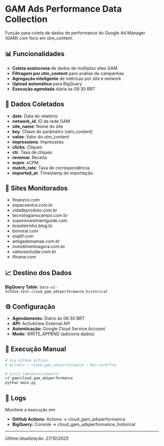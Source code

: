 # GAM Ads Performance Data Collection

Função para coleta de dados de performance do Google Ad Manager (GAM) com foco em utm_content.

## 📊 Funcionalidades

- **Coleta assíncrona** de dados de múltiplos sites GAM
- **Filtragem por utm_content** para análise de campanhas
- **Agregação inteligente** de métricas por site e network
- **Upload automático** para BigQuery
- **Execução agendada** diária às 06:30 BRT

## 🎯 Dados Coletados

- **date**: Data do relatório
- **network_id**: ID da rede GAM
- **site_name**: Nome do site
- **key**: Chave do parâmetro (utm_content)
- **value**: Valor do utm_content
- **impressions**: Impressões
- **clicks**: Cliques
- **ctr**: Taxa de cliques
- **revenue**: Receita
- **ecpm**: eCPM
- **match_rate**: Taxa de correspondência
- **imported_at**: Timestamp de importação

## 🚀 Sites Monitorados

- finanzco.com
- espacoextra.com.br
- vidadeproduto.com.br
- tecnologianocampo.com.br
- superinvestmentguide.com
- brasileirinho.blog.br
- bimviral.com
- onplif.com
- amigadamamae.com.br
- investimentoagora.com.br
- vamosestudar.com.br
- ifinane.com

## 📈 Destino dos Dados

**BigQuery Table:** `data-v1-423414.test.cloud_gam_adsperformance_historical`

## ⚙️ Configuração

- **Agendamento:** Diário às 06:30 BRT
- **API:** ActiveView External API
- **Autenticação:** Google Cloud Service Account
- **Modo:** WRITE_APPEND (adiciona dados)

## 🔧 Execução Manual

```bash
# Via GitHub Actions
# Actions → cloud_gam_adsperformance → Run workflow

# Local (desenvolvimento)
cd gam/cloud_gam_adsperformance
python main.py
```

## 📝 Logs

Monitore a execução em:
- **GitHub Actions:** Actions → cloud_gam_adsperformance
- **BigQuery:** Console → cloud_gam_adsperformance_historical

---
*Última atualização: 27/10/2025*
